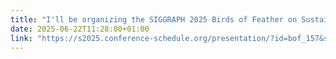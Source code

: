 ```yaml
---
title: "I'll be organizing the SIGGRAPH 2025 Birds of Feather on Sustainable Research in Computer Graphics along with Felix Hähnlein. Please join us Tuesday Aug 12, 4PM. Everyone is welcome!"
date: 2025-06-22T11:28:00+01:00
link: "https://s2025.conference-schedule.org/presentation/?id=bof_157&sess=sess361"
---
```

